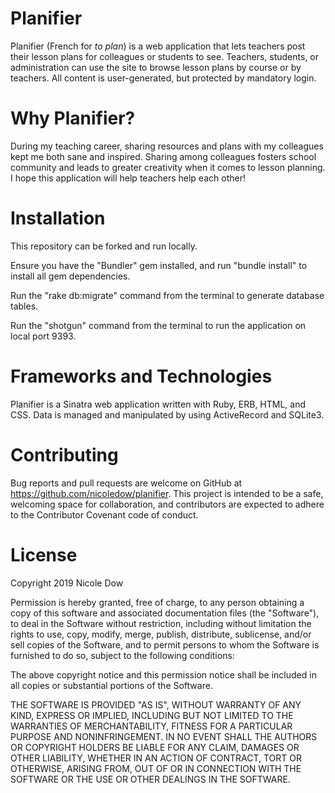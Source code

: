 # Planifier
Planifier (French for *to plan*) is a web application that lets teachers post their lesson plans for colleagues or students to see. Teachers, students, or administration can use the site to browse lesson plans by course or by teachers. All content is user-generated, but protected by mandatory login. 

# Why Planifier?
During my teaching career, sharing resources and plans with my colleagues kept me both sane and inspired. Sharing among colleagues fosters school community and leads to greater creativity when it comes to lesson planning. I hope this application will help teachers help each other!

# Installation
This repository can be forked and run locally. 

Ensure you have the "Bundler" gem installed, and run "bundle install" to install all gem dependencies. 

Run the "rake db:migrate" command from the terminal to generate database tables.

Run the "shotgun" command from the terminal to run the application on local port 9393.

# Frameworks and Technologies
Planifier is a Sinatra web application written with Ruby, ERB, HTML, and CSS. Data is managed and manipulated by using ActiveRecord and SQLite3.

# Contributing
Bug reports and pull requests are welcome on GitHub at https://github.com/nicoledow/planifier. This project is intended to be a safe, welcoming space for collaboration, and contributors are expected to adhere to the Contributor Covenant code of conduct.


# License
Copyright 2019 Nicole Dow

Permission is hereby granted, free of charge, to any person obtaining a copy of this software and associated documentation files (the "Software"), to deal in the Software without restriction, including without limitation the rights to use, copy, modify, merge, publish, distribute, sublicense, and/or sell copies of the Software, and to permit persons to whom the Software is furnished to do so, subject to the following conditions:

The above copyright notice and this permission notice shall be included in all copies or substantial portions of the Software.

THE SOFTWARE IS PROVIDED "AS IS", WITHOUT WARRANTY OF ANY KIND, EXPRESS OR IMPLIED, INCLUDING BUT NOT LIMITED TO THE WARRANTIES OF MERCHANTABILITY, FITNESS FOR A PARTICULAR PURPOSE AND NONINFRINGEMENT. IN NO EVENT SHALL THE AUTHORS OR COPYRIGHT HOLDERS BE LIABLE FOR ANY CLAIM, DAMAGES OR OTHER LIABILITY, WHETHER IN AN ACTION OF CONTRACT, TORT OR OTHERWISE, ARISING FROM, OUT OF OR IN CONNECTION WITH THE SOFTWARE OR THE USE OR OTHER DEALINGS IN THE SOFTWARE.
